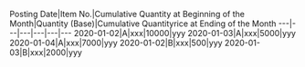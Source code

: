 Posting Date|Item No.|Cumulative Quantity at Beginning of the Month|Quantity (Base)|Cumulative Quantityrice at Ending of the Month
---|---|---|---|---|---
2020-01-02|A|xxx|10000|yyy
2020-01-03|A|xxx|5000|yyy
2020-01-04|A|xxx|7000|yyy
2020-01-02|B|xxx|500|yyy
2020-01-03|B|xxx|2000|yyy
